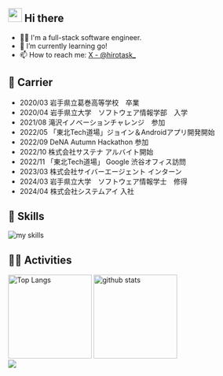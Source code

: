 ## <img src="https://media.giphy.com/media/hvRJCLFzcasrR4ia7z/giphy.gif" width="28"> Hi there

- 🧑‍💻 I'm a full-stack software engineer.
- 🌱 I’m currently learning go!
- 📫 How to reach me: [X - @hirotask_](https://x.com/hirotask_)

## 💼 Carrier

- 2020/03 岩手県立葛巻高等学校　卒業
- 2020/04 岩手県立大学　ソフトウェア情報学部　入学
- 2021/08 滝沢イノベーションチャレンジ　参加
- 2022/05 「東北Tech道場」ジョイン＆Androidアプリ開発開始
- 2022/09 DeNA Autumn Hackathon 参加
- 2022/10 株式会社サステナ アルバイト開始
- 2022/11 「東北Tech道場」 Google 渋谷オフィス訪問
- 2023/03 株式会社サイバーエージェント インターン
- 2024/03 岩手県立大学　ソフトウェア情報学士　修得
- 2024/04 株式会社システムアイ 入社

<!-- ライトモート：theme=light, ダークモート：theme=dark -->
<!-- アイコンの選択肢一覧：https://arc.net/l/quote/zizyykfh -->
## 🌱 Skills
<img alt="my skills" src="https://skillicons.dev/icons?theme=dark&perline=7&i=html,css,js,ts,nodejs,react,next,python,opencv,fastapi,java,kotlin,firebase,flutter,docker,terraform,aws,bash" />

<!-- ライトモート：theme=light, ダークモート：theme=vue-dark  -->
## 🏃‍♀️ Activities
<div align="left"> 
  <img alt="Top Langs" height="170px" src="https://github-readme-stats.vercel.app/api?username=hirotask&theme=vue-dark&layout=compact" />
  <img alt="github stats" height="170px" src="https://github-readme-stats.vercel.app/api/top-langs/?username=hirotask&theme=vue-dark&layout=compact" />
</div>

<div align="left">
  <img src="https://komarev.com/ghpvc/?username=hirotask" />
</div>
